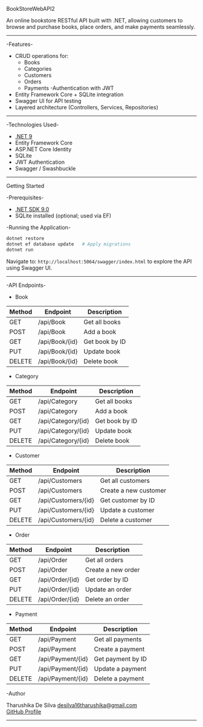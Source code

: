 BookStoreWebAPI2

An online bookstore RESTful API built with .NET, allowing customers to browse and purchase books, place orders, and make payments seamlessly.

---

-Features-

- CRUD operations for:
  * Books
  * Categories
  * Customers
  * Orders
  * Payments
-Authentication with JWT
- Entity Framework Core + SQLite integration
- Swagger UI for API testing
- Layered architecture (Controllers, Services, Repositories)

---

-Technologies Used-

- [.NET 9](https://dotnet.microsoft.com/)
- Entity Framework Core
- ASP.NET Core Identity
- SQLite
- JWT Authentication
- Swagger / Swashbuckle

---

Getting Started

-Prerequisites-

- [.NET SDK 9.0](https://dotnet.microsoft.com/)
- SQLite installed (optional; used via EF)

-Running the Application-

```bash
dotnet restore
dotnet ef database update   # Apply migrations
dotnet run
```

Navigate to: `http://localhost:5064/swagger/index.html` to explore the API using Swagger UI.

---

-API Endpoints-

* Book

| Method | Endpoint         | Description          |
|--------|------------------|----------------------|
| GET    | /api/Book        | Get all books        |
| POST   | /api/Book        | Add a book           |
| GET    | /api/Book/{id}   | Get book by ID       |
| PUT    | /api/Book/{id}   | Update book          |
| DELETE | /api/Book/{id}   | Delete book          |

* Category

| Method | Endpoint             | Description          |
|--------|----------------------|----------------------|
| GET    | /api/Category        | Get all books        |
| POST   | /api/Category        | Add a book           |
| GET    | /api/Category/{id}   | Get book by ID       |
| PUT    | /api/Category/{id}   | Update book          |
| DELETE | /api/Category/{id}   | Delete book          |


* Customer

| Method | Endpoint             | Description          |
|--------|----------------------|----------------------|
| GET    | /api/Customers       |Get all customers     |
| POST   | /api/Customers       |Create a new customer |
| GET    | /api/Customers/{id}  |Get customer by ID    |
| PUT    | /api/Customers/{id}  |Update a customer     |
| DELETE | /api/Customers/{id}  |Delete a customer     |

* Order  

| Method | Endpoint         | Description         |
|--------|------------------|---------------------|
| GET    | /api/Order       | Get all orders      |
| POST   | /api/Order       | Create a new order  |
| GET    | /api/Order/{id}  | Get order by ID     |
| PUT    | /api/Order/{id}  | Update an order     |
| DELETE | /api/Order/{id}  | Delete an order     |




* Payment

| Method | Endpoint          | Description          |
|--------|-------------------|----------------------|
| GET    | /api/Payment      | Get all payments     |
| POST   | /api/Payment      | Create a payment     |
| GET    | /api/Payment/{id} | Get payment by ID    |
| PUT    | /api/Payment/{id} | Update a payment     |
| DELETE | /api/Payment/{id} | Delete a payment     |


-Author

Tharushika De Silva
 [desilva16tharushika@gmail.com](mailto:desilva16tharushika@gmail.com)  
 [GitHub Profile](https://github.com/tharushikadesilva)

---


